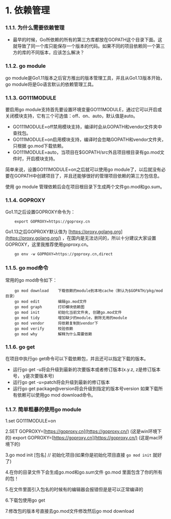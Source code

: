 # 1. 依赖管理

### 1.1.1. 为什么需要依赖管理

- 最早的时候，Go所依赖的所有的第三方库都放在GOPATH这个目录下面。这就导致了同一个库只能保存一个版本的代码。如果不同的项目依赖同一个第三方的库的不同版本，应该怎么解决？

### 1.1.2. go module

go module是Go1.11版本之后官方推出的版本管理工具，并且从Go1.13版本开始，go module将是Go语言默认的依赖管理工具。

### 1.1.3. GO111MODULE

要启用go module支持首先要设置环境变量GO111MODULE，通过它可以开启或关闭模块支持，它有三个可选值：off、on、auto，默认值是auto。

- GO111MODULE=off禁用模块支持，编译时会从GOPATH和vendor文件夹中查找包。
- GO111MODULE=on启用模块支持，编译时会忽略GOPATH和vendor文件夹，只根据 go.mod下载依赖。
- GO111MODULE=auto，当项目在$GOPATH/src外且项目根目录有go.mod文件时，开启模块支持。

简单来说，设置GO111MODULE=on之后就可以使用go module了，以后就没有必要在GOPATH中创建项目了，并且还能够很好的管理项目依赖的第三方包信息。

使用 go module 管理依赖后会在项目根目录下生成两个文件go.mod和go.sum。

### 1.1.4. GOPROXY

Go1.11之后设置GOPROXY命令为：

```
    export GOPROXY=https://goproxy.cn
```

Go1.13之后GOPROXY默认值为 [https://proxy.golang.org](https://proxy.golang.org/) ，在国内是无法访问的，所以十分建议大家设置GOPROXY，这里我推荐使用goproxy.cn。

```
    go env -w GOPROXY=https://goproxy.cn,direct
```

### 1.1.5. go mod命令

常用的go mod命令如下：

```
    go mod download    下载依赖的module到本地cache（默认为$GOPATH/pkg/mod目录）
    go mod edit        编辑go.mod文件
    go mod graph       打印模块依赖图
    go mod init        初始化当前文件夹, 创建go.mod文件
    go mod tidy        增加缺少的module，删除无用的module
    go mod vendor      将依赖复制到vendor下
    go mod verify      校验依赖
    go mod why         解释为什么需要依赖
```

### 1.1.6. go get

在项目中执行go get命令可以下载依赖包，并且还可以指定下载的版本。

- 运行go get -u将会升级到最新的次要版本或者修订版本(x.y.z, z是修订版本号， y是次要版本号)
- 运行go get -u=patch将会升级到最新的修订版本
- 运行go get package@version将会升级到指定的版本号version 如果下载所有依赖可以使用go mod download命令。

### 1.1.7. 简单粗暴的使用go module

1.set GO111MODULE=on

2.SET GOPROXY=[https://goproxy.cn](https://goproxy.cn/) (这是win环境下的) export GOPROXY=[https://goproxy.cn](https://goproxy.cn/) (这是mac环境下的)

3.go mod init [包名] // 初始化项目(如果你是初始化项目直接 `go mod init` 就好了)

4.在你的目录文件下会生成go.mod和go.sum文件 go.mod 里面包含了你的所有的包！

5.在文件里面引入包名的时候有的编辑器会报错但是是可以正常编译的

6.下载包使用go get

7.修改包的版本号直接去go.mod文件修改然后go mod download